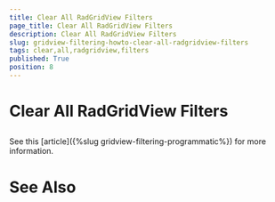 ```yaml
---
title: Clear All RadGridView Filters
page_title: Clear All RadGridView Filters
description: Clear All RadGridView Filters
slug: gridview-filtering-howto-clear-all-radgridview-filters
tags: clear,all,radgridview,filters
published: True
position: 8
---
```


# Clear All RadGridView Filters



## 

See this [article]({%slug gridview-filtering-programmatic%}) for more information.

# See Also
